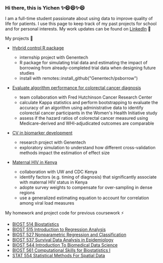 ### Hi there, this is Yichen ✨😄😄✨😄

I am a full-time student passionate about using data to improve quality of life for patients. I use this page to keep track of my past projects for school and for personal interests. My work updates can be found on <a href="https://www.linkedin.com/in/yichenlu0416/">LinkedIn</a> 💼

My projects 🌱
- [Hybrid control R package](https://github.com/Genentech/psborrow)
  - internship project with Genentech
  - R package for simulating trial data and estimating the impact of borrowing from already-completed trial data when designing future studies
  - install with remotes::install_github("Genentech/psborrow")
 
- [Evaluate algorithm performance for colorectal cancer diagnosis](https://github.com/yichenlu47/uw_capstone_project)
  - team collaboration with Fred Hutchinson Cancer Research Center
  - calculate Kappa statistics and perform bootstrapping to evaluate the accuracy of an algorithm using administrative data to identify colorectal cancer participants in the Women's Health Initiative study
  - assess if the hazard ratios of colorectal cancer measured using Medicare-derived and WHI-adjudicated outcomes are comparable
  
- [CV in biomarker development](https://github.com/yichenlu47/simulation-2020)
  -  research project with Genentech
  -  exploratory simulation to understand how different cross-validation methods impact the estimation of effect size
  
- [Maternal HIV in Kenya](https://github.com/yichenlu47/hiv_kenya)
  - collaboration with UW and CDC Kenya 
  - identify factors (e.g. timing of diagnosis) that significantly associate with maternal HIV status in Kenya
  - adopte survey weights to compensate for over-sampling in dense regions
  - use a generalized estimating equation to account for correlation among viral load measures

My homework and project code for previous coursework ⚡
- [BIOST 514 Biostatistics](https://github.com/yichenlu47/applied_biostatistics)
- [BIOST 515 Introduction to Regression Analysis](https://github.com/yichenlu47/regression_analysis)
- [BIOST 527 Nonparametric Regression and Classification](https://github.com/yichenlu47/nonparametric_regression_classification)
- [BIOST 537 Survival Data Analysis in Epidemiology](https://github.com/yichenlu47/survival_data_analysis_epidemiology)
- [BIOST 544 Introduction To Biomedical Data Science](https://github.com/yichenlu47/biomedical_data_science)
- [BIOST 561 Computational Skills for Biostatistics I](https://github.com/yichenlu47/computational_skills_biostatistics)
- [STAT 554 Statistical Methods For Spatial Data](https://github.com/yichenlu47/statistical_method_spatial_data)




<!--
**yichenlu47/yichenlu47** is a ✨ _special_ ✨ repository because its `README.md` (this file) appears on your GitHub profile.

Here are some ideas to get you started:

- 🔭 I’m currently working on ...
- 🌱 I’m currently learning ...
- 👯 I’m looking to collaborate on ...
- 🤔 I’m looking for help with ...
- 💬 Ask me about ...
- 📫 How to reach me: ...
- 😄 Pronouns: ...
- ⚡ Fun fact: ...
-->
